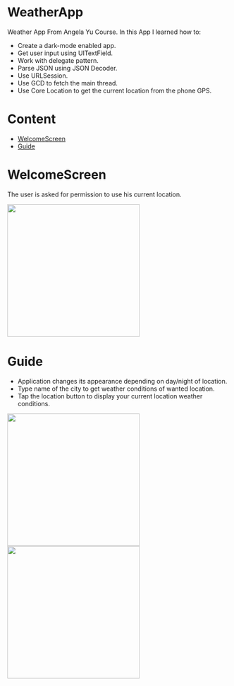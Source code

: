# WeatherApp
Weather App From Angela Yu Course.
In this App I learned how to:
- Create a dark-mode enabled app.
- Get user input using UITextField.
- Work with delegate pattern.
- Parse JSON using JSON Decoder.
- Use URLSession.
- Use GCD to fetch the main thread.
- Use Core Location to get the current location from the phone GPS.

# Content
- [WelcomeScreen](#welcomescreen)
- [Guide](#guide)

# WelcomeScreen
The user is asked for permission to use his current location.

<img width="300" src="https://user-images.githubusercontent.com/77533590/166914725-10c0b130-410a-4f3a-8a7e-3723bbc94e18.png">

# Guide
- Application changes its appearance depending on day/night of location.
- Type name of the city to get weather conditions of wanted location.
- Tap the location button to display your current location weather conditions.

<img width="300" src="https://user-images.githubusercontent.com/77533590/166914812-8788d98f-a194-4481-b147-1394fed72d9e.png">  <img width="300" src="https://user-images.githubusercontent.com/77533590/166914834-db9bd69b-ac70-4d49-a31f-462f65a6828e.png">


